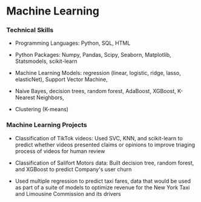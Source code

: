 # Machine Learning

### Technical Skills
- Programming Languages: Python, SQL, HTML

- Python Packages: Numpy, Pandas, Scipy, Seaborn, Matplotlib, Statsmodels, scikit-learn

- Machine Learning Models: regression (linear, logistic, ridge, lasso, elasticNet), Support Vector Machine, 
- Naive Bayes, decision trees, random forest, AdaBoost, XGBoost, K-Nearest Neighbors, 
- Clustering (K-means)

### Machine Learning Projects

- Classification of TikTok videos: Used SVC, KNN, and scikit-learn to predict whether videos presented claims or opinions to improve triaging process of videos for human review 

- Classification of Salifort Motors data: Built decision tree, random forest, and XGBoost to predict Company's user churn

- Used multiple regression to predict taxi fares, data that would be used as part of a suite of models to optimize revenue for the New York Taxi and Limousine Commission and its drivers
